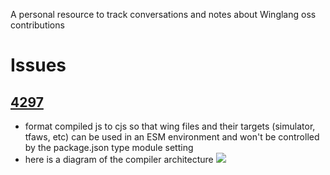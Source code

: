 A personal resource to track conversations and notes about Winglang oss contributions

# Issues

## [4297](./winglang/4297)
- format compiled js to cjs so that wing files and their targets (simulator, tfaws, etc) can be used in an ESM environment and won't be controlled by the package.json type module setting
- here is a diagram of the compiler architecture
![](./winglang/4297/wing-compiler.png)

